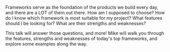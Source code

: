 Frameworks serve as the foundation of the products we build every day, and there are a LOT of them out there. How am I supposed to choose? How do I know which framework is most suitable for my project? What features should I be looking for? What are their strengths and weaknesses?

This talk will answer those questions, and more! Mike will walk you through the features, strengths and weaknesses of today's top frameworks, and explore some examples along the way.
